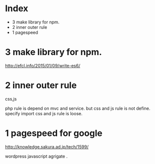 # Index

- 3 make library for npm.
- 2 inner outer rule
- 1 pagespeed

# 3 make library for npm.

http://efcl.info/2015/01/09/write-es6/


# 2 inner outer rule

css,js

php rule is depend on mvc and service.
but css and js rule is not define.
specify import css and js rule is loose.

# 1 pagespeed for google


http://knowledge.sakura.ad.jp/tech/1599/

wordpress javascript agrigate .

